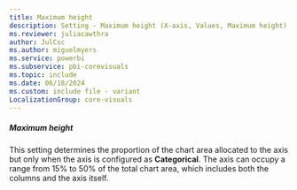 ```yaml
---
title: Maximum height
description: Setting - Maximum height (X-axis, Values, Maximum height)
ms.reviewer: juliacawthra
author: JulCsc
ms.author: miguelmyers
ms.service: powerbi
ms.subservice: pbi-corevisuals
ms.topic: include
ms.date: 06/18/2024
ms.custom: include file - variant
LocalizationGroup: core-visuals
---
```

##### Maximum height

This setting determines the proportion of the chart area allocated to the axis but only when the axis is configured as **Categorical**. The axis can occupy a range from 15% to 50% of the total chart area, which includes both the columns and the axis itself.
